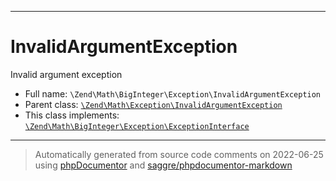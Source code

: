 ***

# InvalidArgumentException

Invalid argument exception

* Full name: `\Zend\Math\BigInteger\Exception\InvalidArgumentException`
* Parent class: [`\Zend\Math\Exception\InvalidArgumentException`](../../Exception/InvalidArgumentException.md)
* This class implements:
  [`\Zend\Math\BigInteger\Exception\ExceptionInterface`](./ExceptionInterface.md)

***
> Automatically generated from source code comments on 2022-06-25 using [phpDocumentor](http://www.phpdoc.org/) and [saggre/phpdocumentor-markdown](https://github.com/Saggre/phpDocumentor-markdown)

